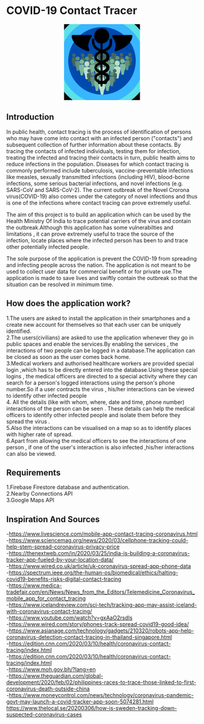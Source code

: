 # COVID-19 Contact Tracer
<p align="center">
  <img width="200" height="200" src="https://github.com/mehulfollytobevice/COVID-19-Contact-Tracer/blob/master/logo.png">
</p>

## Introduction
In public health, contact tracing is the process of identification of persons who may have come into contact with an infected person ("contacts") and subsequent collection of further information about these contacts. By tracing the contacts of infected individuals, testing them for infection, treating the infected and tracing their contacts in turn, public health aims to reduce infections in the population. 
Diseases for which contact tracing is commonly performed include tuberculosis, vaccine-preventable infections like measles, sexually transmitted infections (including HIV), blood-borne infections, some serious bacterial infections, and novel infections (e.g. SARS-CoV and SARS-CoV-2). 
The current outbreak of the Novel Crorona virus(COVID-19) also comes under the category of novel infections and thus is one of the infections where contact tracing  can prove extremely useful.
<p> The aim of this project is to build an application which can be used by the Health Ministry Of India to trace potential carriers of the virus and contain the outbreak.Although this application has some vulnerabilties and limitations , it can prove extremely useful to trace the source of the infection, locate places where the infected person has been to and trace other potentially infected people.
<p>The sole purpose of the application is prevent the COVID-19 from spreading and infecting people across the nation. The application is not meant to be used to collect user data for commercial benefit or for private use.The application is made to save lives and swiftly contain the outbreak so that the situation can be resolved in minimum time.
  
 ## How does the application work?
 1.The users are asked to install the application in their smartphones and a create new account for themselves so that each user can be uniquely identified.
 <br>
 2.The users(civilians) are asked to use the application whenever they go in public spaces and enable the services.By enabling the services , the interactions of two people can be logged in a database.The application can be closed as soon as the user comes back home.
 <br>
 3.Medical workers and authorised healthcare workers are provided special login ,which has to be directly entered into the database.Using these special logins , the medical officers are directed to a special activity where they can search for a person's logged interactions using the person's phone number.So if a user contracts the virus , his/her interactions can be viewed to identify other infected people 
 <br>
 4. All the details (like with whom, where, date and time, phone number) interactions of the person can be seen . These details can help the medical officers to identify other infected people and isolate them before they spread the virus .
 <br>
  5.Also the interactions can be visualised on a map so as to identify places with higher rate of spread. 
  <br>
  6.Apart from allowing the medical officers to see the interactions of one person , if one of the user's interaction is also infected ,his/her interactions can also be viewed.
  
 ## Requirements
 1.Firebase Firestore database and authentication.
 <br>2.Nearby Connections API
 <br>
 3.Google Maps API
 
 ## Inspiration And Sources
 -https://www.livescience.com/mobile-app-contact-tracing-coronavirus.html
 <br>
 -https://www.sciencemag.org/news/2020/03/cellphone-tracking-could-help-stem-spread-coronavirus-privacy-price
 <br>
 -https://thenextweb.com/in/2020/03/25/india-is-building-a-coronavirus-tracker-app-fueled-by-your-location-data/
 <br>
 -https://www.wired.co.uk/article/uk-coronavirus-spread-app-phone-data
 <br>
 -https://spectrum.ieee.org/the-human-os/biomedical/ethics/halting-covid19-benefits-risks-digital-contact-tracing
 <br>
 -https://www.medica-tradefair.com/en/News/News_from_the_Editors/Telemedicine_Coronavirus_mobile_app_for_contact_tracing
 <br>
 -https://www.icelandreview.com/sci-tech/tracking-app-may-assist-iceland-with-coronavirus-contact-tracing/
 <br>
 -https://www.youtube.com/watch?v=gxAaO2rsdIs
 <br>
 -https://www.wired.com/story/phones-track-spread-covid19-good-idea/
 <br>
 -https://www.asianage.com/technology/gadgets/210320/robots-app-help-coronavirus-detection-contact-tracing-in-thailand-singapore.html
 <br>
 -https://edition.cnn.com/2020/03/10/health/coronavirus-contact-tracing/index.html
 <br>
 -https://edition.cnn.com/2020/03/10/health/coronavirus-contact-tracing/index.html
 <br>
 -https://www.moh.gov.bh/?lang=en
 <br>
 -https://www.theguardian.com/global-development/2020/feb/02/philippines-races-to-trace-those-linked-to-first-coronavirus-death-outside-china
 <br>
 -https://www.moneycontrol.com/news/technology/coronavirus-pandemic-govt-may-launch-a-covid-tracker-app-soon-5074281.html
 <br>
 https://www.thelocal.se/20200306/how-is-sweden-tracking-down-suspected-coronavirus-cases
